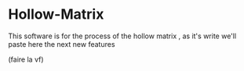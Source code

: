 # Hollow-Matrix
This software is for the process of the hollow matrix , as it's write
we'll paste here the next new features


(faire la vf)
